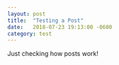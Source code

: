 ```yaml
---
layout: post
title:  "Testing a Post"
date:   2018-07-23 19:13:00 -0600
category: test
---
```


Just checking how posts work!